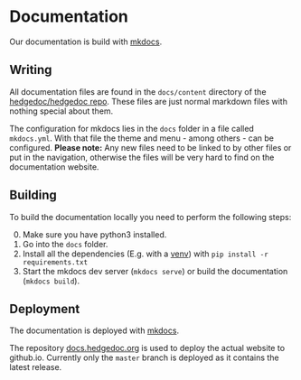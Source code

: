 # Documentation

Our documentation is build with [mkdocs][mkdocs].

## Writing

All documentation files are found in the `docs/content` directory of
the [hedgedoc/hedgedoc repo](https://github.com/hedgedoc/hedgedoc). These files are just normal markdown files with
nothing special about them.

The configuration for mkdocs lies in the `docs` folder in a file called `mkdocs.yml`. With that file the theme and menu - among others - can be configured.
  **Please note:** Any new files need to be linked to by other files or put in the navigation, otherwise the files will be very hard to find on the documentation website.

## Building

To build the documentation locally you need to perform the following steps:

0. Make sure you have python3 installed.
1. Go into the `docs` folder.
2. Install all the dependencies (E.g. with a [venv](https://docs.python.org/3/library/venv.html))
   with `pip install -r requirements.txt`
3. Start the mkdocs dev server (`mkdocs serve`) or build the documentation (`mkdocs build`).

## Deployment

The documentation is deployed with [mkdocs][mkdocs].

The repository [docs.hedgedoc.org](https://github.com/hedgedoc/docs.hedgedoc.org) is used to deploy the actual website to github.io. Currently only the `master` branch is deployed as it contains the latest release.

[mkdocs]: https://www.mkdocs.org
